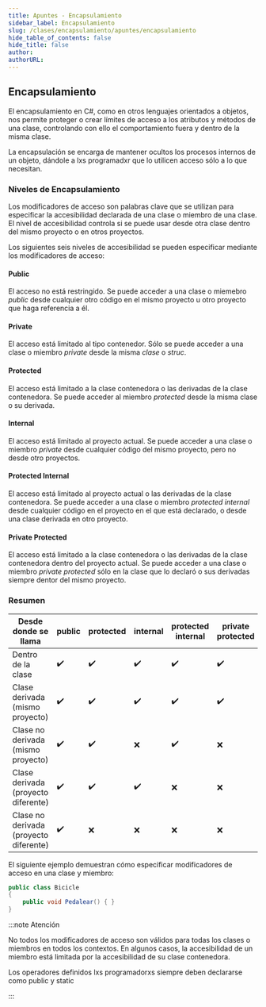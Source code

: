 ```yaml
---
title: Apuntes - Encapsulamiento
sidebar_label: Encapsulamiento
slug: /clases/encapsulamiento/apuntes/encapsulamiento
hide_table_of_contents: false
hide_title: false
author: 
authorURL: 
---
```


## Encapsulamiento

El encapsulamiento en C#, como en otros lenguajes orientados a objetos, nos permite proteger o crear límites de acceso a los atributos y métodos de una clase, controlando con ello el comportamiento fuera y dentro de la misma clase.

La encapsulación se encarga de mantener ocultos los procesos internos de un objeto, dándole a lxs programadxr que lo utilicen acceso sólo a lo que necesitan.

### Niveles de Encapsulamiento

Los modificadores de acceso son palabras clave que se utilizan para especificar la accesibilidad declarada de una clase o miembro de una clase. El nivel de accesibilidad controla si se puede usar desde otra clase dentro del mismo proyecto o en otros proyectos. 

Los siguientes seis niveles de accesibilidad se pueden especificar mediante los modificadores de acceso:

#### Public

El acceso no está restringido. Se puede acceder a una clase o miemebro *public* desde cualquier otro código en el mismo proyecto u otro proyecto que haga referencia a él.

#### Private

El acceso está limitado al tipo contenedor. Sólo se puede acceder a una clase o miembro *private* desde la misma *clase* o *struc*.

#### Protected

El acceso está limitado a la clase contenedora o las derivadas de la clase contenedora.  Se puede acceder al miembro *protected* desde la misma clase o su derivada.

#### Internal

El acceso está limitado al proyecto actual. Se puede acceder a una clase o miembro *private* desde cualquier código del mismo proyecto, pero no desde otro proyectos.

#### Protected Internal

El acceso está limitado al proyecto actual o las derivadas de la clase contenedora. Se puede acceder a una clase o miembro *protected internal*  desde cualquier código en el proyecto en el que está declarado, o desde una clase derivada en otro proyecto.

#### Private Protected 

El acceso está limitado a la clase contenedora o las derivadas de la clase contenedora dentro del proyecto actual. Se puede acceder a una clase o miembro *private protected* sólo en la clase que lo declaró o sus derivadas siempre dentor del mismo proyecto.

### Resumen

Desde donde se llama |  public  |   protected   |    internal   | protected internal |	private protected   |   private
-- |  --  |   --   |    --   |	--  |	--   |   --
Dentro de la clase |   ✔️️  |   ✔️  |   ✔️  |   ✔️  |   ✔️  |   ✔️  |
Clase derivada (mismo proyecto)|	✔️|	✔️|	✔️|	✔️|	✔️|	❌|
Clase no derivada (mismo proyecto)|	✔️|	✔️|	❌|	✔️|	❌|	❌|
Clase derivada (proyecto diferente)	|✔️|	✔️	|✔️	|❌	|❌	|❌|
Clase no derivada (proyecto diferente)|	✔️|	❌	|❌	|❌|	❌|	❌|


El siguiente ejemplo demuestran cómo especificar modificadores de acceso en una clase y miembro:

```csharp
public class Bicicle
{
    public void Pedalear() { }
}
```


:::note Atención

No todos los modificadores de acceso son válidos para todas los clases o miembros en todos los contextos. En algunos casos, la accesibilidad de un miembro está limitada por la accesibilidad de su clase contenedora.

Los operadores definidos lxs programadorxs siempre deben declararse como public y static

:::

